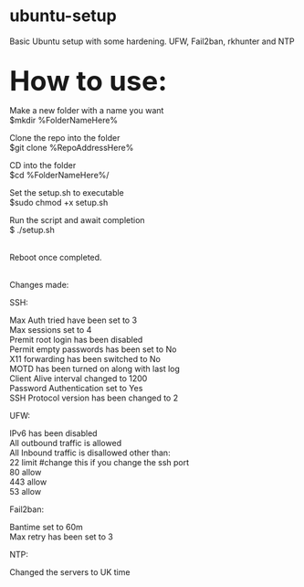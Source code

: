# ubuntu-setup
Basic Ubuntu setup with some hardening. UFW, Fail2ban, rkhunter and NTP <br> <br>

<b><font size="24">How to use:</b></font> <br>

Make a new folder with a name you want <br>
$mkdir %FolderNameHere% <br>

Clone the repo into the folder <br>
$git clone %RepoAddressHere% <br>

CD into the folder <br>
$cd %FolderNameHere%/ <br>

Set the setup.sh to executable <br>
$sudo chmod +x setup.sh <br>

Run the script and await completion <br>
$ ./setup.sh <br> <br>

Reboot once completed. <br> <br>

Changes made: <br>

SSH: <br>

Max Auth tried have been set to 3<br>
Max sessions set to 4<br>
Premit root login has been disabled<br>
Permit empty passwords has been set to No <br> 
X11 forwarding has been switched to No  <br>
MOTD has been turned on along with last log <br>
Client Alive interval changed to 1200 <br>
Password Authentication set to Yes <br>
SSH Protocol version has been changed to 2 <br>

UFW: <br>

IPv6 has been disabled <br>
All outbound traffic is allowed <br>
All Inbound traffic is disallowed other than: <br>
22 limit #change this if you change the ssh port <br>
80 allow <br>
443 allow <br>
53 allow <br>

Fail2ban: <br>

Bantime set to 60m <br>
Max retry has been set to 3 <br>

NTP: <br>

Changed the servers to UK time <br>
